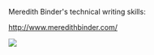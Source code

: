 Meredith Binder's technical writing skills:

http://www.meredithbinder.com/

![](https://fbcdn-sphotos-f-a.akamaihd.net/hphotos-ak-ash3/s720x720/581444_10151229435727269_817009850_n.jpg)